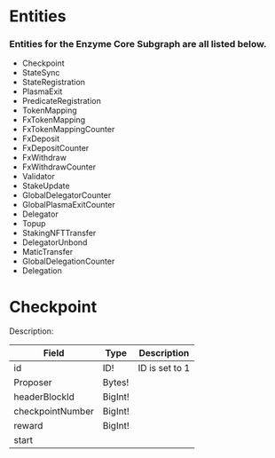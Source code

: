 # Entities

### Entities for the Enzyme Core Subgraph are all listed below.

- Checkpoint
- StateSync
- StateRegistration
- PlasmaExit
- PredicateRegistration
- TokenMapping
- FxTokenMapping
- FxTokenMappingCounter
- FxDeposit
- FxDepositCounter
- FxWithdraw
- FxWithdrawCounter
- Validator
- StakeUpdate
- GlobalDelegatorCounter
- GlobalPlasmaExitCounter
- Delegator
- Topup
- StakingNFTTransfer
- DelegatorUnbond
- MaticTransfer
- GlobalDelegationCounter
- Delegation

# Checkpoint

Description:

| Field                 | Type     | Description                      |
| --------------------- | -------- | -------------------------------- |
| id                    | ID!      | ID is set to 1                   |
| Proposer              | Bytes!   |                                  |
| headerBlockId         | BigInt!  |                                  |
| checkpointNumber      | BigInt!  |                                  |
| reward                | BigInt!  |                                  |
| start
